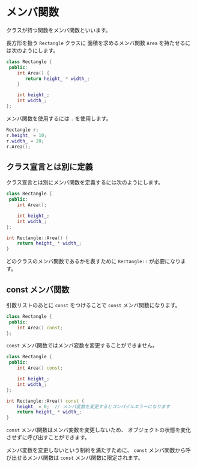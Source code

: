 # メンバ関数

クラスが持つ関数をメンバ関数といいます。

長方形を扱う `Rectangle` クラスに
面積を求めるメンバ関数 `Area` を持たせるには次のようにします。

```cpp hl_lines="3 4 5"
class Rectangle {
 public:
    int Area() {
       return height_ * width_;
    }

    int height_;
    int width_;
};
```

メンバ関数を使用するには `.` を使用します。

```cpp hl_lines="4"
Rectangle r;
r.height_ = 10;
r.width_ = 20;
r.Area();
```

## クラス宣言とは別に定義

クラス宣言とは別にメンバ関数を定義するには次のようにします。

```cpp hl_lines="3 9 10 11"
class Rectangle {
 public:
    int Area();

    int height_;
    int width_;
};

int Rectangle::Area() {
    return height_ * width_;
}
```

どのクラスのメンバ関数であるかを表すために `Rectangle::` が必要になります。

## const メンバ関数

引数リストのあとに `const` をつけることで `const` メンバ関数になります。

```cpp hl_lines="3"
class Rectangle {
 public:
    int Area() const;
};
```

`const` メンバ関数ではメンバ変数を変更することができません。

```cpp hl_lines="10"
class Rectangle {
 public:
    int Area() const;

    int height_;
    int width_;
};

int Rectangle::Area() const {
    height_ = 0;  // メンバ変数を変更するとコンパイルエラーになります
    return height_ * width_;
}
```

`const` メンバ関数はメンバ変数を変更しないため、
オブジェクトの状態を変化させずに呼び出すことができます。

メンバ変数を変更しないという制約を満たすために、
`const` メンバ関数から呼び出せるメンバ関数は `const` メンバ関数に限定されます。
